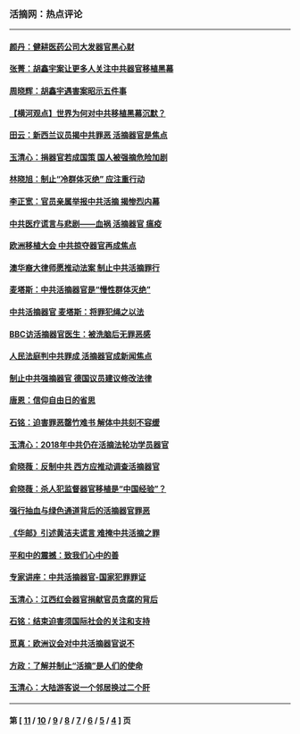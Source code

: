 ### 活摘网：热点评论
---
#### [颜丹：健耕医药公司大发器官黑心财](../../pages/nf5879/n13940134.md?03040430) 
#### [张菁：胡鑫宇案让更多人关注中共器官移植黑幕](../../pages/nf5879/n13929073.md?03040430) 
#### [周晓辉：胡鑫宇遇害案昭示五件事](../../pages/nf5879/n13921870.md?03040430) 
#### [【横河观点】世界为何对中共移植黑幕沉默？](../../pages/nf5879/n13244249.md?03040430) 
#### [田云：新西兰议员揭中共罪恶 活摘器官是焦点](../../pages/nf5879/n13070629.md?03040430) 
#### [玉清心：捐器官若成国策 国人被强摘危险加剧](../../pages/nf5879/n12802713.md?03040430) 
#### [林晓旭：制止“冷群体灭绝” 应注重行动](../../pages/nf5879/n12779736.md?03040430) 
#### [李正宽：官员亲属举报中共活摘 揭惨烈内幕](../../pages/nf5879/n12684490.md?03040430) 
#### [中共医疗谎言与悲剧——血祸 活摘器官 瘟疫](../../pages/nf5879/n12372103.md?03040430) 
#### [欧洲移植大会 中共掠夺器官再成焦点](../../pages/nf5879/n11538883.md?03040430) 
#### [澳华裔大律师愿推动法案 制止中共活摘罪行](../../pages/nf5879/n11377039.md?03040430) 
#### [麦塔斯：中共活摘器官是“慢性群体灭绝”](../../pages/nf5879/n11350529.md?03040430) 
#### [中共活摘器官 麦塔斯：将罪犯绳之以法](../../pages/nf5879/n11347973.md?03040430) 
#### [BBC访活摘器官医生：被洗脑后无罪恶感](../../pages/nf5879/n11335935.md?03040430) 
#### [人民法庭判中共罪成 活摘器官成新闻焦点](../../pages/nf5879/n11331578.md?03040430) 
#### [制止中共强摘器官 德国议员建议修改法律](../../pages/nf5879/n11249451.md?03040430) 
#### [唐恩：信仰自由日的省思](../../pages/nf5879/n11003525.md?03040430) 
#### [石铭：迫害罪恶罄竹难书  解体中共刻不容缓](../../pages/nf5879/n10942855.md?03040430) 
#### [玉清心：2018年中共仍在活摘法轮功学员器官](../../pages/nf5879/n10914646.md?03040430) 
#### [俞晓薇：反制中共 西方应推动调查活摘器官](../../pages/nf5879/n10794671.md?03040430) 
#### [俞晓薇：杀人犯监督器官移植是“中国经验”？](../../pages/nf5879/n10466427.md?03040430) 
#### [强行抽血与绿色通道背后的活摘器官罪恶](../../pages/nf5879/n10004708.md?03040430) 
#### [《华邮》引述黄洁夫谎言 难掩中共活摘之罪](../../pages/nf5879/n9642309.md?03040430) 
#### [平和中的震撼：致我们心中的善](../../pages/nf5879/n9021123.md?03040430) 
#### [专家讲座：中共活摘器官-国家犯罪罪证](../../pages/nf5879/n8828153.md?03040430) 
#### [玉清心：江西红会器官捐献官员贪腐的背后](../../pages/nf5879/n8522122.md?03040430) 
#### [石铭：结束迫害须国际社会的关注和支持](../../pages/nf5879/n8443497.md?03040430) 
#### [觅真：欧洲议会对中共活摘器官说不](../../pages/nf5879/n8337486.md?03040430) 
#### [方政：了解并制止“活摘”是人们的使命](../../pages/nf5879/n8329214.md?03040430) 
#### [玉清心：大陆游客说一个邻居换过二个肝](../../pages/nf5879/n8291404.md?03040430) 

---
#### 第 [ [11](./11.md?03040430) / [10](./10.md?03040430) / [9](./9.md?03040430) / [8](./8.md?03040430) / [7](./7.md?03040430) / [6](./6.md?03040430) / [5](./5.md?03040430) / [4](./4.md?03040430) ] 页
